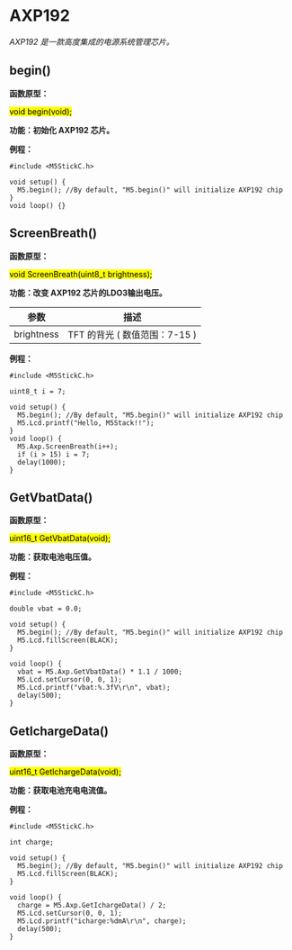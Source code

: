 # AXP192

*AXP192 是一款高度集成的电源系统管理芯片。*

## begin()

**函数原型：**

<mark>void begin(void);</mark>

**功能：初始化 AXP192 芯片。**

**例程：**
```arduino
#include <M5StickC.h>

void setup() {
  M5.begin(); //By default, "M5.begin()" will initialize AXP192 chip
}
void loop() {}
```

## ScreenBreath()

**函数原型：**

<mark>void ScreenBreath(uint8_t brightness);</mark>

**功能：改变 AXP192 芯片的LDO3输出电压。**

| 参数 | 描述 |
| --- | --- |
| brightness | TFT 的背光 ( 数值范围：7-15 ) |

**例程：**
```arduino
#include <M5StickC.h>

uint8_t i = 7;

void setup() {
  M5.begin(); //By default, "M5.begin()" will initialize AXP192 chip
  M5.Lcd.printf("Hello, M5Stack!!");
}
void loop() {
  M5.Axp.ScreenBreath(i++);
  if (i > 15) i = 7;
  delay(1000);
}
```

## GetVbatData()

**函数原型：**

<mark>uint16_t GetVbatData(void);</mark>

**功能：获取电池电压值。**

**例程：**
```arduino
#include <M5StickC.h>

double vbat = 0.0;

void setup() {
  M5.begin(); //By default, "M5.begin()" will initialize AXP192 chip
  M5.Lcd.fillScreen(BLACK);
}

void loop() {
  vbat = M5.Axp.GetVbatData() * 1.1 / 1000;
  M5.Lcd.setCursor(0, 0, 1);
  M5.Lcd.printf("vbat:%.3fV\r\n", vbat);
  delay(500);
}
```

## GetIchargeData()

**函数原型：**

<mark>uint16_t GetIchargeData(void);</mark>

**功能：获取电池充电电流值。**

**例程：**
```arduino
#include <M5StickC.h>

int charge;

void setup() {
  M5.begin(); //By default, "M5.begin()" will initialize AXP192 chip
  M5.Lcd.fillScreen(BLACK);
}

void loop() {
  charge = M5.Axp.GetIchargeData() / 2;
  M5.Lcd.setCursor(0, 0, 1);
  M5.Lcd.printf("icharge:%dmA\r\n", charge);
  delay(500);
}
```